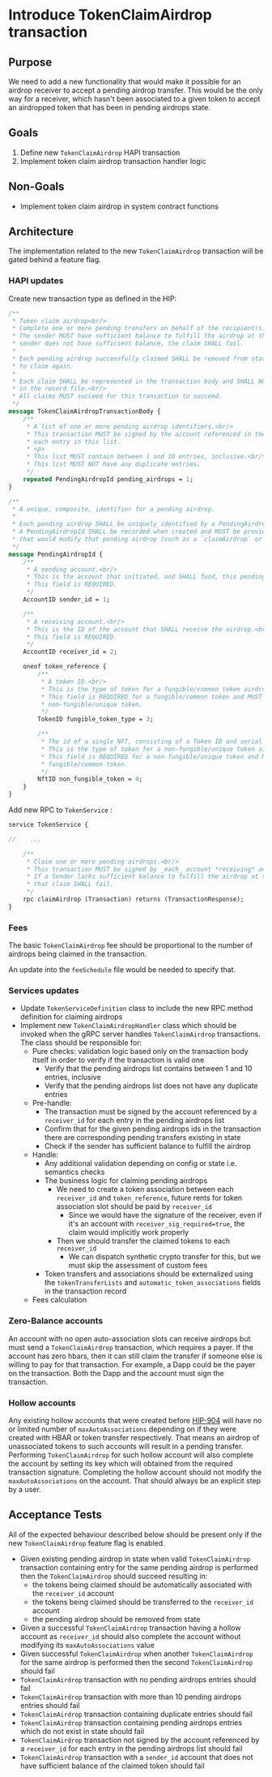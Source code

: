 # Introduce TokenClaimAirdrop transaction
## Purpose

We need to add a new functionality that would make it possible for an airdrop receiver to accept a pending airdrop transfer. This would be the only way for a receiver, which hasn't been associated to a given token to accept an airdropped token that has been in pending airdrops state.

## Goals

1. Define new `TokenClaimAirdrop` HAPI transaction
2. Implement token claim airdrop transaction handler logic

## Non-Goals

- Implement token claim airdrop in system contract functions

## Architecture

The implementation related to the new `TokenClaimAirdrop` transaction will be gated behind a feature flag.

### HAPI updates

Create new transaction type as defined in the HIP:

```protobuf
/**
 * Token claim airdrop<br/>
 * Complete one or more pending transfers on behalf of the recipient(s) for each airdrop.<br/> 
 * The sender MUST have sufficient balance to fulfill the airdrop at the time of claim. If the
 * sender does not have sufficient balance, the claim SHALL fail.
 * 
 * Each pending airdrop successfully claimed SHALL be removed from state and SHALL NOT be available
 * to claim again.
 * 
 * Each claim SHALL be represented in the transaction body and SHALL NOT be restated
 * in the record file.<br/>
 * All claims MUST succeed for this transaction to succeed.
 */
message TokenClaimAirdropTransactionBody {
    /**
     * A list of one or more pending airdrop identifiers.<br/>
     * This transaction MUST be signed by the account referenced in the `receiver_id` for
     * each entry in this list.
     * <p>
     * This list MUST contain between 1 and 10 entries, inclusive.<br/>
     * This list MUST NOT have any duplicate entries.
     */
    repeated PendingAirdropId pending_airdrops = 1;
}

/**
 * A unique, composite, identifier for a pending airdrop.
 *
 * Each pending airdrop SHALL be uniquely identified by a PendingAirdropId.
 * A PendingAirdropId SHALL be recorded when created and MUST be provided in any transaction
 * that would modify that pending airdrop (such as a `claimAirdrop` or `cancelAirdrop`).
 */
message PendingAirdropId {
    /**
     * A sending account.<br/>
     * This is the account that initiated, and SHALL fund, this pending airdrop.<br/>
     * This field is REQUIRED.
     */
    AccountID sender_id = 1;

    /**
     * A receiving account.<br/>
     * This is the ID of the account that SHALL receive the airdrop.<br/>
     * This field is REQUIRED.
     */
    AccountID receiver_id = 2;

    oneof token_reference {
        /**
         * A token ID.<br/>
         * This is the type of token for a fungible/common token airdrop.<br/>
         * This field is REQUIRED for a fungible/common token and MUST NOT be used for a
         * non-fungible/unique token.
         */
        TokenID fungible_token_type = 3;

        /**
         * The id of a single NFT, consisting of a Token ID and serial number.<br/>
         * This is the type of token for a non-fungible/unique token airdrop.<br/>
         * This field is REQUIRED for a non-fungible/unique token and MUST NOT be used for a
         * fungible/common token.
         */
        NftID non_fungible_token = 4;
    }
}
```

Add new RPC to `TokenService` :

```protobuf
service TokenService {

//    ...

    /**
     * Claim one or more pending airdrops.<br/>
     * This transaction MUST be signed by _each_ account *receiving* an airdrop to be claimed.<br>
     * If a Sender lacks sufficient balance to fulfill the airdrop at the time the claim is made,
     * that claim SHALL fail.
     */
    rpc claimAirdrop (Transaction) returns (TransactionResponse);
}
```

### Fees

The basic `TokenClaimAirdrop` fee should be proportional to the number of airdrops being claimed in the transaction.

An update into the `feeSchedule` file would be needed to specify that.

### Services updates

- Update `TokenServiceDefinition` class to include the new RPC method definition for claiming airdrops
- Implement new `TokenClaimAirdropHandler` class which should be invoked when the gRPC server handles `TokenClaimAirdrop` transactions. The class should be responsible for:
    - Pure checks: validation logic based only on the transaction body itself in order to verify if the transaction is valid one
        - Verify that the pending airdrops list contains between 1 and 10 entries, inclusive
        - Verify that the pending airdrops list does not have any duplicate entries
    - Pre-handle:
        - The transaction must be signed by the account referenced by a `receiver_id` for each entry in the pending airdrops list
        - Confirm that for the given pending airdrops ids in the transaction there are corresponding pending transfers existing in state
        - Check if the sender has sufficient balance to fulfill the airdrop
    - Handle:
        - Any additional validation depending on config or state i.e. semantics checks
        - The business logic for claiming pending airdrops
            - We need to create a token association between each `receiver_id` and `token_reference`, future rents for token association slot should be paid by `receiver_id`
              - Since we would have the signature of the receiver, even if it's an account with `receiver_sig_required=true`, the claim would implicitly work properly
            - Then we should transfer the claimed tokens to each `receiver_id`
                - We can dispatch synthetic crypto transfer for this, but we must skip the assessment of custom fees
        - Token transfers and associations should be externalized using the `tokenTransferLists` and `automatic_token_associations` fields in the transaction record
    - Fees calculation

### Zero-Balance accounts

An account with no open auto-association slots can receive airdrops but must send a `TokenClaimAirdrop` transaction, which requires a payer. If the account has zero hbars, then it can still claim the transfer if someone else is willing to pay for that transaction. For example, a Dapp could be the payer on the transaction. Both the Dapp and the account must sign the transaction.

### Hollow accounts

Any existing hollow accounts that were created before [HIP-904](https://hips.hedera.com/hip/hip-904) will have no or limited number of `maxAutoAssociations` depending on if they were created with HBAR or token transfer respectively. That means an airdrop of unassociated tokens to such accounts will result in a pending transfer.
Performing `TokenClaimAirdrop` for such hollow account will also complete the account by setting its key which will obtained from the required transaction signature. Completing the hollow account should not modify the `maxAutoAssociations` on the account. That should always be an explicit step by a user.

## Acceptance Tests

All of the expected behaviour described below should be present only if the new `TokenClaimAirdrop` feature flag is enabled.

- Given existing pending airdrop in state when valid `TokenClaimAirdrop` transaction containing entry for the same pending airdrop is performed then the `TokenClaimAirdrop` should succeed resulting in:
    - the tokens being claimed should be automatically associated with the `receiver_id` account
    - the tokens being claimed should be transferred to the `receiver_id` account
    - the pending airdrop should be removed from state
- Given a successful `TokenClaimAirdrop`  transaction having a hollow account as `receiver_id` should also complete the account without modifying its `maxAutoAssociations` value
- Given successful `TokenClaimAirdrop` when another `TokenClaimAirdrop` for the same airdrop is performed then the second `TokenClaimAirdrop` should fail
- `TokenClaimAirdrop` transaction with no pending airdrops entries should fail
- `TokenClaimAirdrop` transaction with more than 10 pending airdrops entries should fail
- `TokenClaimAirdrop` transaction containing duplicate entries should fail
- `TokenClaimAirdrop` transaction containing pending airdrops entries which do not exist in state should fail
- `TokenClaimAirdrop` transaction not signed by the account referenced by a `receiver_id` for each entry in the pending airdrops list should fail
- `TokenClaimAirdrop` transaction with a `sender_id` account that does not have sufficient balance of the claimed token should fail
